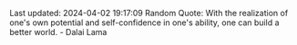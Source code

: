 Last updated: 2024-04-02 19:17:09
Random Quote: With the realization of one's own potential and self-confidence in one's ability, one can build a better world. - Dalai Lama